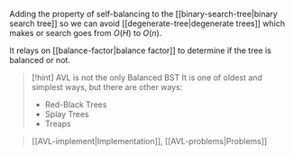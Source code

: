 Adding the property of self-balancing to the [[binary-search-tree|binary search tree]] so we can avoid [[degenerate-tree|degenerate trees]] which makes or search goes from $O(H)$ to $O(n)$.

It relays on [[balance-factor|balance factor]] to determine if the tree is balanced or not.

> [!hint] AVL is not the only Balanced BST
> It is one of oldest and simplest ways, but there are other ways:
> - Red-Black Trees
> - Splay Trees
> - Treaps

> [[AVL-implement|Implementation]], [[AVL-problems|Problems]]